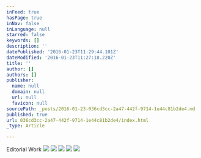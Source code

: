 ```yaml
---
inFeed: true
hasPage: true
inNav: false
inLanguage: null
starred: false
keywords: []
description: ''
datePublished: '2016-01-23T11:29:44.101Z'
dateModified: '2016-01-23T11:27:18.220Z'
title: ''
author: []
authors: []
publisher:
  name: null
  domain: null
  url: null
  favicon: null
sourcePath: _posts/2016-01-23-036cd3cc-2a47-442f-9714-1e44c81b2de4.md
published: true
url: 036cd3cc-2a47-442f-9714-1e44c81b2de4/index.html
_type: Article

---
```

Editorial Work
![](https://the-grid-user-content.s3-us-west-2.amazonaws.com/63b8379d-c183-4244-b834-54960aff0b38.jpg)
![](https://the-grid-user-content.s3-us-west-2.amazonaws.com/70935490-e13b-40a1-a4bd-ded30ea2f0ab.jpg)
![](https://the-grid-user-content.s3-us-west-2.amazonaws.com/b99cea7f-33d1-4b0a-9728-377042fb9d4a.jpg)
![](https://the-grid-user-content.s3-us-west-2.amazonaws.com/d569b510-c296-449a-802c-f1f6ffaa9709.jpg)
![](https://the-grid-user-content.s3-us-west-2.amazonaws.com/9829799c-d829-42e7-82ef-9542aa8ed866.jpg)